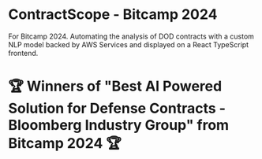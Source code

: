 # ContractScope - Bitcamp 2024
For Bitcamp 2024. Automating the analysis of DOD contracts with a custom NLP model backed by AWS Services and displayed on a React TypeScript frontend. 

# 🏆 Winners of "Best AI Powered Solution for Defense Contracts - Bloomberg Industry Group" from Bitcamp 2024 🏆
